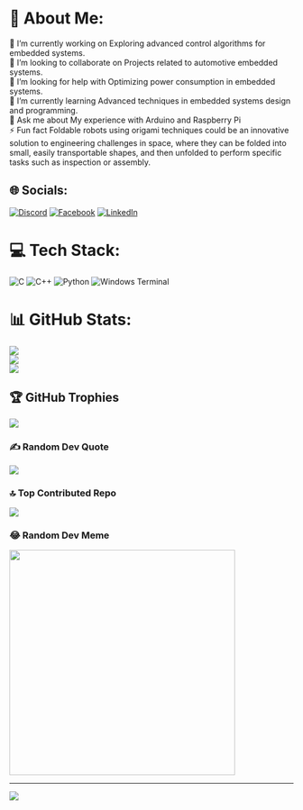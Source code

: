 # 💫 About Me:
🔭 I’m currently working on Exploring advanced control algorithms for embedded systems.<br>👯 I’m looking to collaborate on Projects related to automotive embedded systems.<br>🤝 I’m looking for help with Optimizing power consumption in embedded systems.<br>🌱 I’m currently learning Advanced techniques in embedded systems design and programming.<br>💬 Ask me about My experience with Arduino and Raspberry Pi<br>⚡ Fun fact Foldable robots using origami techniques could be an innovative solution to engineering challenges in space, where they can be folded into small, easily transportable shapes, and then unfolded to perform specific tasks such as inspection or assembly.


## 🌐 Socials:
[![Discord](https://img.shields.io/badge/Discord-%237289DA.svg?logo=discord&logoColor=white)](https://discord.gg/1201608083089137774) [![Facebook](https://img.shields.io/badge/Facebook-%231877F2.svg?logo=Facebook&logoColor=white)](https://facebook.com/https://www.facebook.com/ahmad.muhammed.165685) [![LinkedIn](https://img.shields.io/badge/LinkedIn-%230077B5.svg?logo=linkedin&logoColor=white)](https://linkedin.com/in/https://www.linkedin.com/in/ahmed-al-qasabi-50a1292a4?utm_source=share&utm_campaign=share_via&utm_content=profile&utm_medium=android_app) 

# 💻 Tech Stack:
![C](https://img.shields.io/badge/c-%2300599C.svg?style=for-the-badge&logo=c&logoColor=white) ![C++](https://img.shields.io/badge/c++-%2300599C.svg?style=for-the-badge&logo=c%2B%2B&logoColor=white) ![Python](https://img.shields.io/badge/python-3670A0?style=for-the-badge&logo=python&logoColor=ffdd54) ![Windows Terminal](https://img.shields.io/badge/Windows%20Terminal-%234D4D4D.svg?style=for-the-badge&logo=windows-terminal&logoColor=white) 
# 📊 GitHub Stats:
![](https://github-readme-stats.vercel.app/api?username=AhmedAl-Qasabi&theme=dark&hide_border=false&include_all_commits=true&count_private=true)<br/>
![](https://github-readme-streak-stats.herokuapp.com/?user=AhmedAl-Qasabi&theme=dark&hide_border=false)<br/>
![](https://github-readme-stats.vercel.app/api/top-langs/?username=AhmedAl-Qasabi&theme=dark&hide_border=false&include_all_commits=true&count_private=true&layout=compact)

## 🏆 GitHub Trophies
![](https://github-profile-trophy.vercel.app/?username=AhmedAl-Qasabi&theme=radical&no-frame=false&no-bg=true&margin-w=4)

### ✍️ Random Dev Quote
![](https://quotes-github-readme.vercel.app/api?type=horizontal&theme=radical)

### 🔝 Top Contributed Repo
![](https://github-contributor-stats.vercel.app/api?username=AhmedAl-Qasabi&limit=5&theme=dark&combine_all_yearly_contributions=true)

### 😂 Random Dev Meme
<img src='https://randommeme-five.vercel.app/' style="height: 400px;"/>

---
[![](https://visitcount.itsvg.in/api?id=AhmedAl-Qasabi&icon=0&color=0)](https://visitcount.itsvg.in)

<!-- Proudly created with GPRM ( https://gprm.itsvg.in ) -->
